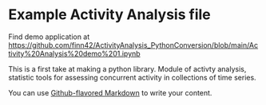 # Example Activity Analysis file

Find demo application at  https://github.com/finn42/ActivityAnalysis_PythonConversion/blob/main/Activity%20Analysis%20demo%201.ipynb

This is a first take at making a python library. Module of activty analysis, statistic tools for assessing concurrent activity in collections of time series. 

You can use [Github-flavored Markdown](https://guides.github.com/features/mastering-markdown/) to write your content.